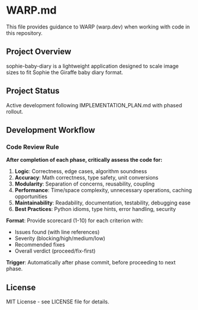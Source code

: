 # WARP.md

This file provides guidance to WARP (warp.dev) when working with code in this repository.

## Project Overview

sophie-baby-diary is a lightweight application designed to scale image sizes to fit Sophie the Giraffe baby diary format.

## Project Status

Active development following IMPLEMENTATION_PLAN.md with phased rollout.

## Development Workflow

### Code Review Rule

**After completion of each phase, critically assess the code for:**

1. **Logic**: Correctness, edge cases, algorithm soundness
2. **Accuracy**: Math correctness, type safety, unit conversions
3. **Modularity**: Separation of concerns, reusability, coupling
4. **Performance**: Time/space complexity, unnecessary operations, caching opportunities
5. **Maintainability**: Readability, documentation, testability, debugging ease
6. **Best Practices**: Python idioms, type hints, error handling, security

**Format**: Provide scorecard (1-10) for each criterion with:
- Issues found (with line references)
- Severity (blocking/high/medium/low)
- Recommended fixes
- Overall verdict (proceed/fix-first)

**Trigger**: Automatically after phase commit, before proceeding to next phase.

## License

MIT License - see LICENSE file for details.
